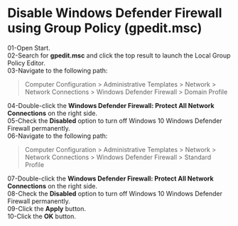 # Disable Windows Defender Firewall using Group Policy (gpedit.msc)

01-Open Start.\
02-Search for **gpedit.msc** and click the top result to launch the Local Group Policy Editor.\
03-Navigate to the following path:

> Computer Configuration > Administrative Templates > Network > Network
> Connections > Windows Defender Firewall > Domain Profile

04-Double-click the **Windows Defender Firewall: Protect All Network Connections** on the right side.\
05-Check the **Disabled** option to turn off Windows 10 Windows Defender Firewall permanently.\
06-Navigate to the following path:

> Computer Configuration > Administrative Templates > Network > Network
> Connections > Windows Defender Firewall > Standard Profile

07-Double-click the **Windows Defender Firewall: Protect All Network Connections** on the right side.\
08-Check the **Disabled** option to turn off Windows 10 Windows Defender Firewall permanently.\
09-Click the **Apply** button.\
10-Click the **OK** button.
